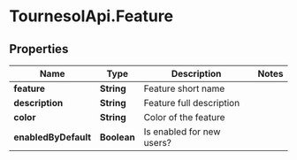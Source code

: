 # TournesolApi.Feature

## Properties

Name | Type | Description | Notes
------------ | ------------- | ------------- | -------------
**feature** | **String** | Feature short name | 
**description** | **String** | Feature full description | 
**color** | **String** | Color of the feature | 
**enabledByDefault** | **Boolean** | Is enabled for new users? | 


